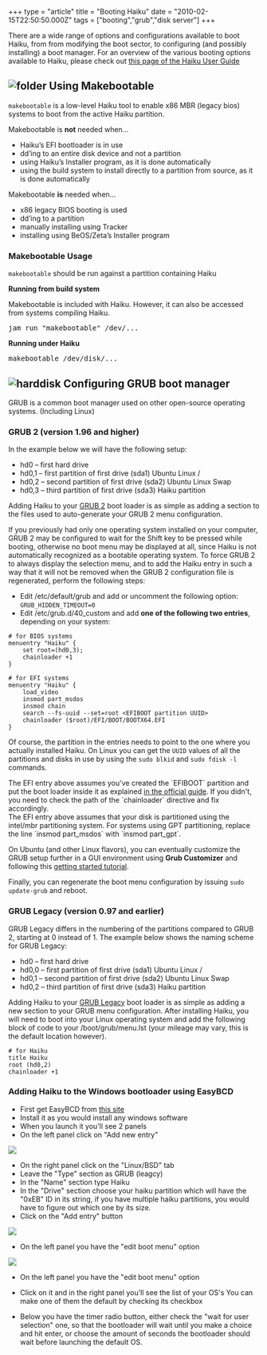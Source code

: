 +++
type = "article"
title = "Booting Haiku"
date = "2010-02-15T22:50:50.000Z"
tags = ["booting","grub","disk server"]
+++

There are a wide range of options and configurations available to boot Haiku, from from modifying the boot sector, to configuring (and possibly installing) a boot manager. For an overview of the various booting options available to Haiku, please check out [this page of the Haiku User Guide](/docs/userguide/en/bootloader.html)

## ![folder](/images/folder_config_32.png) Using Makebootable

`makebootable` is a low-level Haiku tool to enable x86 MBR (legacy bios) systems to boot from the active Haiku partition.

Makebootable is **not** needed when…

  * Haiku’s EFI bootloader is in use
  * dd’ing to an entire disk device and not a partition
  * using Haiku’s Installer program, as it is done automatically
  * using the build system to install directly to a partition from source, as it is done automatically

Makebootable **is** needed when...

  * x86 legacy BIOS booting is used
  * dd’ing to a partition
  * manually installing using Tracker
  * installing using BeOS/Zeta’s Installer program

### Makebootable Usage

`makebootable` should be run against a partition containing Haiku

**Running from build system**

Makebootable is included with Haiku. However, it can also be accessed from systems compiling Haiku.

<pre class="terminal">jam run "<build>makebootable" /dev/...</pre>

**Running under Haiku**

<pre class="terminal">makebootable /dev/disk/...</pre>

## ![harddisk](/images/harddisk_32.png) Configuring GRUB boot manager

GRUB is a common boot manager used on other open-source operating systems. (Including Linux)

### GRUB 2 (version 1.96 and higher)

In the example below we will have the following setup:

  * hd0 – first hard drive
  * hd0,1 – first partition of first drive (sda1) Ubuntu Linux /
  * hd0,2 – second partition of first drive (sda2) Ubuntu Linux Swap
  * hd0,3 – third partition of first drive (sda3) Haiku partition

Adding Haiku to your [GRUB 2](http://www.gnu.org/software/grub/manual/) boot loader is as simple as adding a section to the files used to auto-generate your GRUB 2 menu configuration.

If you previously had only one operating system installed on your computer, GRUB 2 may be configured to wait for the Shift key to be pressed while booting, otherwise no boot menu may be displayed at all, since Haiku is not automatically recognized as a bootable operating system. To force GRUB 2 to always display the selection menu, and to add the Haiku entry in such a way that it will not be removed when the GRUB 2 configuration file is regenerated, perform the following steps:

  * Edit /etc/default/grub and add or uncomment the following option: `GRUB_HIDDEN_TIMEOUT=0`
  * Edit /etc/grub.d/40_custom and add __one of the following two entries__, depending on your system:

```
# for BIOS systems
menuentry "Haiku" {
	set root=(hd0,3);
	chainloader +1
}

# for EFI systems
menuentry "Haiku" {
	load_video
	insmod part_msdos
	insmod chain
	search --fs-uuid --set=root <EFIBOOT partition UUID>
	chainloader ($root)/EFI/BOOT/BOOTX64.EFI
}
```

Of course, the partition in the entries needs to point to the one where you actually installed Haiku. On Linux you can get the `UUID` values of all the partitions and disks in use by using the `sudo blkid` and `sudo fdisk -l` commands.

<div class="alert alert-info">The EFI entry above assumes you've created the `EFIBOOT` partition and put the boot loader inside it as explained <a href="https://www.haiku-os.org/guides/uefi_booting">in the official guide</a>. If you didn't, you need to check the path of the `chainloader` directive and fix accordingly.</div>

<div class="alert alert-info">The EFI entry above assumes that your disk is partitioned using the intel/mbr partitioning system. For systems using GPT partitioning, replace the line `insmod part_msdos` with `insmod part_gpt`.</div>

On Ubuntu (and other Linux flavors), you can eventually customize the GRUB setup further in a GUI environment using __Grub Customizer__ and following this [getting started tutorial](http://tipsonubuntu.com/2018/03/11/install-grub-customizer-ubuntu-18-04-lts/).

Finally, you can regenerate the boot menu configuration by issuing `sudo update-grub` and reboot.

### GRUB Legacy (version 0.97 and earlier)

GRUB Legacy differs in the numbering of the partitions compared to GRUB 2, starting at 0 instead of 1\. The example below shows the naming scheme for GRUB Legacy:

  * hd0 – first hard drive
  * hd0,0 – first partition of first drive (sda1) Ubuntu Linux /
  * hd0,1 – second partition of first drive (sda2) Ubuntu Linux Swap
  * hd0,2 – third partition of first drive (sda3) Haiku partition

Adding Haiku to your [GRUB Legacy](http://www.gnu.org/software/grub/grub-legacy.en.html) boot loader is as simple as adding a new section to your GRUB menu configuration. After installing Haiku, you will need to boot into your Linux operating system and add the following block of code to your /boot/grub/menu.lst (your mileage may vary, this is the default location however).

    # for Haiku
    title Haiku
    root (hd0,2)
    chainloader +1

### Adding Haiku to the Windows bootloader using EasyBCD

* First get EasyBCD from [this site](https://neosmart.net/EasyBCD/)
* Install it as you would install any windows software
* When you launch it you'll see 2 panels
* On the left panel click on "Add new entry"

![](/files/guides/booting/AddNewEntry.png)

* On the right panel click on the "Linux/BSD" tab
* Leave the "Type" section as GRUB (leagcy)
* In the "Name" section type Haiku
* In the "Drive" section choose your haiku partition which will have the "0xEB" ID in its string, if you have multiple haiku partitions, you would have to figure out which one by its size.
* Click on the "Add entry" button

![](/files/guides/booting/EditHaikuEntry.png)

* On the left panel you have the "edit boot menu" option

![](/files/guides/booting/MakeDefaultEntrySaveSettings.png)

* On the left panel you have the "edit boot menu" option

* Click on it and in the right panel  you'll see the list of your OS's
You can make one of them the default by checking its checkbox

* Below you have the timer radio button, either check the "wait for user selection" one, so that the bootloader will wait until you make a choice and hit enter, or choose the amount of seconds the bootloader should wait before launching the default OS.


